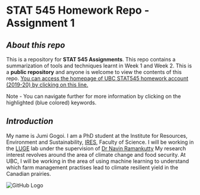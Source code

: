 # STAT 545 Homework Repo - Assignment 1

## _About this repo_

This is a repository for **STAT 545 Assignments**. This repo contains a summarization of tools and techniques learnt in Week 1 and Week 2. 
This is a **public repository** and anyone is welcome to view the contents of this repo. 
[You can access the homepage of UBC STAT545 homework account (2019-20) by clicking on this line.](https://github.com/STAT545-UBC-hw-2019-20)

Note - You can navigate further for more information by clicking on the highlighted (blue colored) keywords.

## _Introduction_ 

My name is Jumi Gogoi. I am a PhD student at the Institute for Resources, Environment and Sustainability, [IRES](http://ires.ubc.ca/), Faculty of Science. 
I will be working in the [LUGE](http://www.ramankuttylab.com/) lab under the supervision of [Dr Navin Ramankutty](https://ires.ubc.ca/person/navin-ramankutty/) 
My research interest revolves around the area of climate change and food security. 
At UBC, I will be working in the area of using machine learning to understand which farm management practises lead to climate resilient 
yield in the Canadian prairies.

![GitHub Logo](/images/logo.png)
